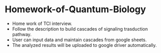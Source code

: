 # Homework-of-Quantum-Biology
- Home work of TCI interview.
- Follow the description to build cascades of signaling trasduction pathway.
- User can input data and maintain cascades from google sheets.
- The analyzed results will be uploaded to google driver automatically.
